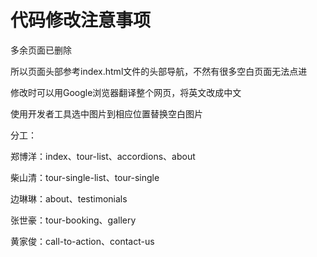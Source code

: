 # 代码修改注意事项

多余页面已删除

所以页面头部参考index.html文件的头部导航，不然有很多空白页面无法点进

修改时可以用Google浏览器翻译整个网页，将英文改成中文

使用开发者工具选中图片到相应位置替换空白图片

分工：

郑博洋：index、tour-list、accordions、about

柴山清：tour-single-list、tour-single

边琳琳：about、testimonials

张世豪：tour-booking、gallery

黄家俊：call-to-action、contact-us
